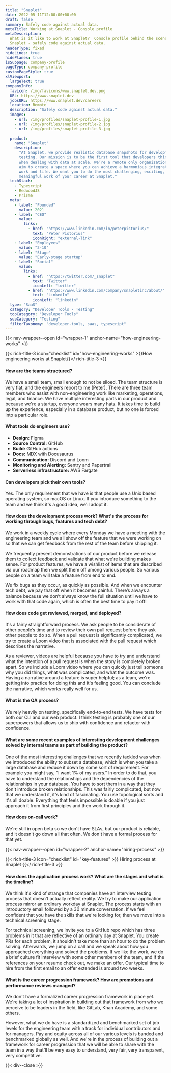 ```yaml
---
title: "Snaplet"
date: 2022-05-11T12:00:00+00:00
draft: false
summary: Safely code against actual data.
metaTitle: Working at Snaplet - Console profile
metaDescription:
  What is it like to work at Snaplet?  Console profile behind the scenes at
  Snaplet - safely code against actual data.
headerType: fixed
hideLines: true
hidePlanes: true
isSubpage: company-profile
pageType: company-profile
customPageStyle: true
xlViewport:
  largeText: true
companyInfo:
  favicon: /img/favicons/www.snaplet.dev.png
  URL: https://www.snaplet.dev
  jobsURL: https://www.snaplet.dev/careers
  location: Remote
  description: "Safely code against actual data."
  images:
    - url: /img/profiles/snaplet-profile-1.jpg
    - url: /img/profiles/snaplet-profile-2.jpg
    - url: /img/profiles/snaplet-profile-3.jpg
  
  product:
    name: "Snaplet"
    description:
      "At Snaplet, we provide realistic database snapshots for development and 
      testing. Our mission is to be the first tool that developers think about 
      when dealing with data at scale. We’re a remote only organization and we 
      aim to create a space where you can achieve a harmonious integration of 
      work and life. We want you to do the most challenging, exciting, 
      meaningful work of your career at Snaplet."
  techStack:
    - Typescript
    - RedwoodJS
    - Prisma
  meta:
    - label: "Founded"
      value: 2021
    - label: "CEO"
      value:
        links:
          - href: "https://www.linkedin.com/in/peterpistorius/"
            text: "Peter Pistorius"
            iconRight: "external-link"
    - label: "Employees"
      value: "2-10"
    - label: "Stage"
      value: "Early-stage startup"
    - label: "Social"
      value:
        links:
          - href: "https://twitter.com/_snaplet"
            text: "Twitter"
            iconLeft: "twitter"
          - href: "https://www.linkedin.com/company/snapletinc/about/"
            text: "LinkedIn"
            iconLeft: "linkedin"
  type: "SaaS"
  category: "Developer Tools - Testing"
  topCategory: "Developer Tools"
  subCategory: "Testing"
  filterTaxonomy: "developer-tools, saas, typescript"
---
```


{{< nav-wrapper--open id="wrapper-1" anchor-name="how-engineering-works" >}}

{{< rich-title-3 icon="checklist" id="how-engineering-works" >}}How engineering
works at Snaplet{{</ rich-title-3 >}}

#### How are the teams structured?

We have a small team, small enough to not be siloed. The team structure is very
flat, and the engineers report to me (Peter). There are three team members who
assist with non-engineering work like marketing, operations, legal, and finance.
We have multiple interesting parts in our product and because we're a startup,
everyone wears many hats. It takes time to build up the experience, especially
in a database product, but no one is forced into a particular role.

#### What tools do engineers use?

* **Design:** Figma
* **Source Control:** GitHub
* **Build:** GitHub actions
* **Docs:** MDX with Docusaurus
* **Communication:** Discord and Loom
* **Monitoring and Alerting:** Sentry and Papertrail
* **Serverless infrastructure:** AWS Fargate

#### Can developers pick their own tools?

Yes. The only requirement that we have is that people use a Unix based operating
system, so macOS or Linux. If you introduce something to the team and we think
it's a good idea, we'll adopt it.

#### How does the development process work? What's the process for working through bugs, features and tech debt?

We work in a weekly cycle where every Monday we have a meeting with the
engineering team and we all show off the feature that we were working on so that
we can get feedback from the rest of the team before shipping it. 

We frequently present demonstrations of our product before we release them to
collect feedback and validate that what we're building makes sense. For product
features, we have a wishlist of items that are described via our roadmap then we
split them off among various people. So various people on a team will take a
feature from end to end. 

We fix bugs as they occur, as quickly as possible. And when we encounter tech
debt, we pay that off when it becomes painful. There’s always a balance because
we don’t always know the full situation until we have to work with that code
again, which is often the best time to pay it off!

#### How does code get reviewed, merged, and deployed?

It's a fairly straightforward process. We ask people to be considerate of other
people’s time and to review their own pull request before they ask other people
to do so. When a pull request is significantly complicated, we try to create a
Loom video that is associated with the pull request which describes the
narrative.

As a reviewer, videos are helpful because you have to try and understand what
the intention of a pull request is when the story is completely broken apart. So
we include a Loom video where you can quickly just tell someone why you did
things, what was complicated, and what the outcome was. Having a narrative
around a feature is super helpful; as a team, we're getting into practice for
doing this and it's feeling good. You can conclude the narrative, which works
really well for us.

#### What is the QA process?

We rely heavily on testing, specifically end-to-end tests. We have tests for
both our CLI and our web product. I think testing is probably one of our
superpowers that allows us to ship with confidence and refactor with confidence.

#### What are some recent examples of interesting development challenges solved by internal teams as part of building the product?

One of the most interesting challenges that we recently tackled was when we
introduced the ability to subset a database, which is when you take a large
database and reduce it down by some sort of requirement. For example you might
say, "I want 1% of my users." In order to do that, you have to understand the
relationships and the dependencies of the relationships in your database. You
have to sort them in a way that they don't introduce broken relationships. This
was fairly complicated, but now that we understand it, it's kind of fascinating.
You use topological sorts and it's all doable. Everything that feels impossible
is doable if you just approach it from first principles and then work through
it.

#### How does on-call work?

We're still in open beta so we don't have SLAs, but our product is reliable, and
it doesn't go down all that often. We don't have a formal process for that yet.

{{< nav-wrapper--open id="wrapper-2" anchor-name="hiring-process" >}}

{{< rich-title-3 icon="checklist" id="key-features" >}} Hiring process at Snaplet
{{</ rich-title-3 >}}

#### How does the application process work? What are the stages and what is the timeline?

We think it's kind of strange that companies have an interview testing process
that doesn't actually reflect reality. We try to make our application process
mirror an ordinary workday at Snaplet. The process starts with an introductory
email followed by a 30 minute conversation. If we feel confident that you have
the skills that we're looking for, then we move into a technical screening
stage. 

For technical screening, we invite you to a GitHub repo which has three problems
in it that are reflective of an ordinary day at Snaplet. You create PRs for each
problem, it shouldn't take more than an hour to do the problem solving.
Afterwards, we jump on a call and we speak about how you approached everything
and solved the problems. If we like the work, we do a brief culture fit
interview with some other members of the team, and if the references on your
resume check out, we make an offer. Our typical time to hire from the first
email to an offer extended is around two weeks.

#### What is the career progression framework? How are promotions and performance reviews managed?

We don't have a formalized career progression framework in place yet. We're
taking a lot of inspiration in building out that framework from who we perceive
to be leaders in the field, like GitLab, Khan Academy, and some others.

However, what we do have is a standardized and benchmarked set of job levels for
the engineering team with a track for individual contributors and for managers.
Pay and equity across all of our various levels is banded and benchmarked
globally as well. And we're in the process of building out a framework for
career progression that we will be able to share with the team in a way that'll
be very easy to understand, very fair, very transparent, very competitive.

{{< div--close >}}
